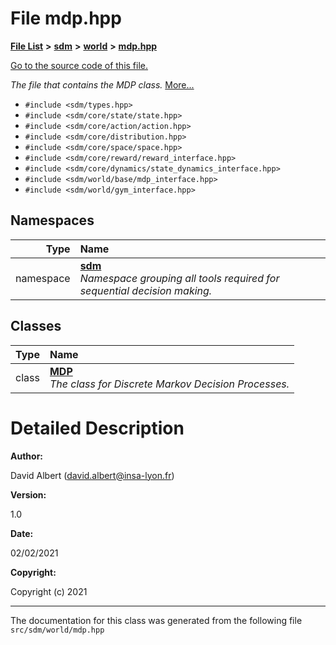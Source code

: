 
# File mdp.hpp

<link rel="stylesheet" href="https://cdnjs.cloudflare.com/ajax/libs/KaTeX/0.5.1/katex.min.css">
<link rel="stylesheet" href="https://cdn.jsdelivr.net/github-markdown-css/2.2.1/github-markdown.css"/>



[**File List**](files.md) **>** [**sdm**](dir_ae1b8d8c3d2627954ba53c22978558f0.md) **>** [**world**](dir_414fa79a2aeb4aba632c04a0d3a53fff.md) **>** [**mdp.hpp**](mdp_8hpp.md)

[Go to the source code of this file.](mdp_8hpp_source.md)

_The file that contains the MDP class._ [More...](#detailed-description)

* `#include <sdm/types.hpp>`
* `#include <sdm/core/state/state.hpp>`
* `#include <sdm/core/action/action.hpp>`
* `#include <sdm/core/distribution.hpp>`
* `#include <sdm/core/space/space.hpp>`
* `#include <sdm/core/reward/reward_interface.hpp>`
* `#include <sdm/core/dynamics/state_dynamics_interface.hpp>`
* `#include <sdm/world/base/mdp_interface.hpp>`
* `#include <sdm/world/gym_interface.hpp>`









## Namespaces

| Type | Name |
| ---: | :--- |
| namespace | [**sdm**](namespacesdm.md) <br>_Namespace grouping all tools required for sequential decision making._  |

## Classes

| Type | Name |
| ---: | :--- |
| class | [**MDP**](classsdm_1_1MDP.md) <br>_The class for Discrete Markov Decision Processes._  |













# Detailed Description




**Author:**

David Albert ([david.albert@insa-lyon.fr](mailto:david.albert@insa-lyon.fr)) 




**Version:**

1.0 




**Date:**

02/02/2021




**Copyright:**

Copyright (c) 2021 




    

------------------------------
The documentation for this class was generated from the following file `src/sdm/world/mdp.hpp`